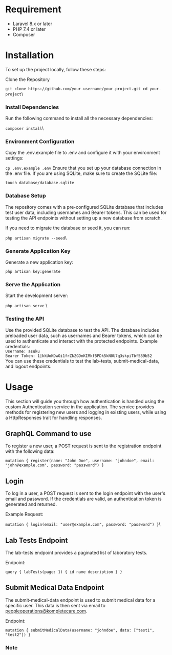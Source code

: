 # Requirement
- Laravel 8.x or later
- PHP 7.4 or later
- Composer

# Installation
To set up the project locally, follow these steps:

Clone the Repository


`git clone https://github.com/your-username/your-project.git
cd your-project`\
### Install Dependencies

Run the following command to install all the necessary dependencies:


`composer install`\
### Environment Configuration

Copy the .env.example file to .env and configure it with your environment settings:


`cp .env.example .env`
Ensure that you set up your database connection in the .env file. If you are using SQLite, make sure to create the SQLite file:


`touch database/database.sqlite`
### Database Setup

The repository comes with a pre-configured SQLite database that includes test user data, including usernames and Bearer tokens. This can be used for testing the API endpoints without setting up a new database from scratch.

If you need to migrate the database or seed it, you can run:

`php artisan migrate --seed`\

### Generate Application Key

Generate a new application key:


`php artisan key:generate`

### Serve the Application

Start the development server:

`php artisan serve` \

### Testing the API

Use the provided SQLite database to test the API. The database includes preloaded user data, such as usernames and Bearer tokens, which can be used to authenticate and interact with the protected endpoints.
Example credentials:\
`Username: asuku`\
`Bearer Token: 1|kkUoKDwOi1frZkZGDnKIMkf5PDk5kN0U7q3skpiTbf589b52 `\
You can use these credentials to test the lab-tests, submit-medical-data, and logout endpoints.

# Usage
This section will guide you through how authentication is handled using the custom Authentication service in the application. The service provides methods for registering new users and logging in existing users, while using a HttpResponses trait for handling responses.

## GraphQL Command to use
To register a new user, a POST request is sent to the registration endpoint with the following data:


`mutation {
  register(name: "John Doe", username: "johndoe", email: "john@example.com", password: "password")
}`


## Login
To log in a user, a POST request is sent to the login endpoint with the user's email and password. If the credentials are valid, an authentication token is generated and returned.

Example Request:

`mutation {
  login(email: "user@example.com", password: "password")
}`\




## Lab Tests Endpoint
   The lab-tests endpoint provides a paginated list of laboratory tests.

Endpoint:


`query {
  labTests(page: 1) {
    id
    name
    description
  }
}`

## Submit Medical Data Endpoint
   The submit-medical-data endpoint is used to submit medical data for a specific user. This data is then sent via email to peopleoperations@kompletecare.com.

Endpoint:

`mutation {
  submitMedicalData(username: "johndoe", data: ["test1", "test2"])
}`

### Note
